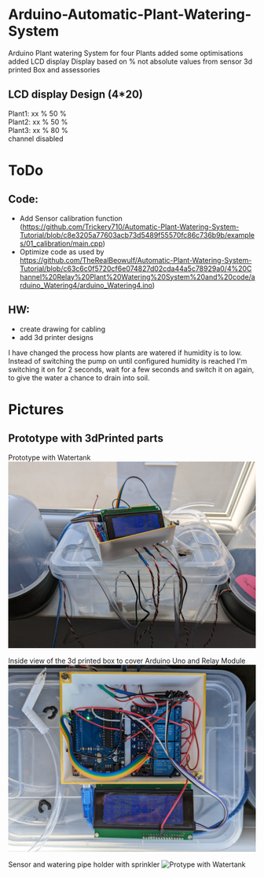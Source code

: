 # Arduino-Automatic-Plant-Watering-System
Arduino Plant watering System for four Plants 
  added some optimisations
  added LCD display
  Display based on % not absolute values from sensor
  3d printed Box and assessories

## LCD display Design (4*20)

  Plant1:    xx % 50 %   
  Plant2:    xx % 50 %   
  Plant3:    xx % 80 %   
  channel disabled   


# ToDo

## Code:
  - Add Sensor calibration function (https://github.com/Trickery710/Automatic-Plant-Watering-System-Tutorial/blob/c8e3205a77603acb73d5489f55570fc86c736b9b/examples/01_calibration/main.cpp)
  - Optimize code as used by https://github.com/TheRealBeowulf/Automatic-Plant-Watering-System-Tutorial/blob/c63c6c0f5720cf6e074827d02cda44a5c78929a0/4%20Channel%20Relay%20Plant%20Watering%20System%20and%20code/arduino_Watering4/arduino_Watering4.ino)
 
## HW:
- create drawing for cabling
- add 3d printer designs

I have changed the process how plants are watered if humidity is to low.
Instead of switching the pump on until configured humidity is reached I'm switching it on for 2 seconds, wait for a few seconds and switch it on again, to give the water a chance to drain into soil.

# Pictures
## Prototype with 3dPrinted parts

Prototype with Watertank
![Protype with Watertank](https://github.com/SebastianSa/Arduino-Automatic-Plant-Watering-System/blob/f1e2738a31b8f112fcfcc49f49099789c70dabdf/pictures/PXL_20230504_083422437.jpg)

Inside view of the 3d printed box to cover Arduino Uno and Relay Module
![Protype with Watertank](https://github.com/SebastianSa/Arduino-Automatic-Plant-Watering-System/blob/f1e2738a31b8f112fcfcc49f49099789c70dabdf/pictures/PXL_20230504_083448540.jpg)

Sensor and watering pipe holder with sprinkler
![Protype with Watertank](https://github.com/SebastianSa/Arduino-Automatic-Plant-Watering-System/blob/f1e2738a31b8f112fcfcc49f49099789c70dabdf/pictures/PXL_20230504_083549173.jpg)
